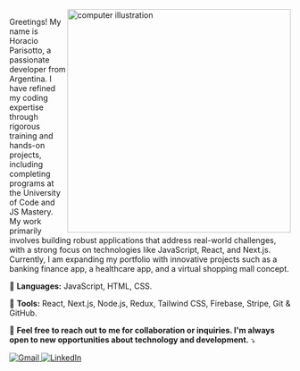 <img src="https://raw.githubusercontent.com/MicaelliMedeiros/micaellimedeiros/master/image/computer-illustration.png" alt="computer illustration" min-width="400px" max-width="400px" width="400px" align="right">

<p align="left"> 
  Greetings! My name is Horacio Parisotto, a passionate developer from Argentina. I have refined my coding expertise through rigorous training and hands-on projects, including completing programs at the University of Code and JS Mastery. My work primarily involves building robust applications that address real-world challenges, with a strong focus on technologies like JavaScript, React, and Next.js. Currently, I am expanding my portfolio with innovative projects such as a banking finance app, a healthcare app, and a virtual shopping mall concept.
</p>

<p align="left">
  🦄 <strong>Languages:</strong> JavaScript, HTML, CSS.
</p>

<p align="left">
  💼 <strong>Tools:</strong> React, Next.js, Node.js, Redux, Tailwind CSS, Firebase, Stripe, Git & GitHub.
</p>

<p align="left">
  💌 <strong>Feel free to reach out to me for collaboration or inquiries. I'm always open to new opportunities about technology and development.</strong> ⤵️
</p>

<p align="left">
  <a href="mailto:parisottohoracio@gmail.com" title="Gmail">
    <img src="https://img.shields.io/badge/-Gmail-FF0000?style=flat-square&labelColor=FF0000&logo=gmail&logoColor=white" alt="Gmail"/>
  </a>
  <a href="https://www.linkedin.com/in/horacioparisotto/" title="LinkedIn">
    <img src="https://img.shields.io/badge/-Linkedin-0e76a8?style=flat-square&logo=Linkedin&logoColor=white" alt="LinkedIn"/>
  </a>
</p>
